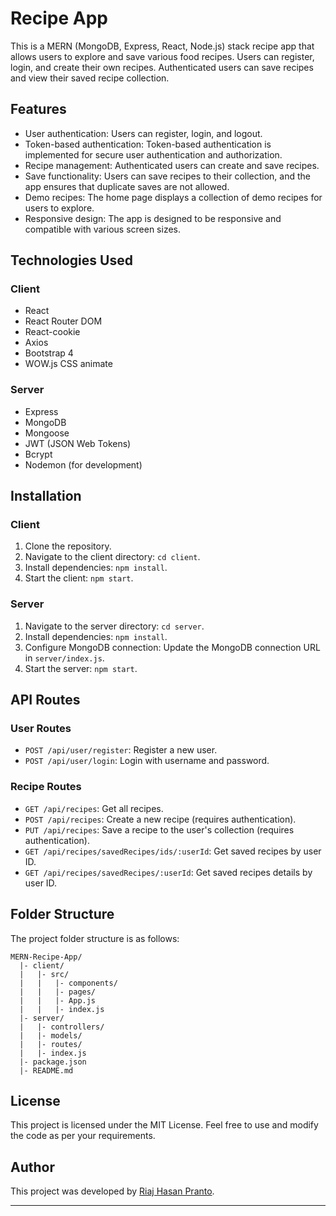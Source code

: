 # Recipe App
 
This is a MERN (MongoDB, Express, React, Node.js) stack recipe app that allows users to explore and save various food recipes. Users can register, login, and create their own recipes. Authenticated users can save recipes and view their saved recipe collection.

## Features

- User authentication: Users can register, login, and logout.
- Token-based authentication: Token-based authentication is implemented for secure user authentication and authorization.
- Recipe management: Authenticated users can create and save recipes.
- Save functionality: Users can save recipes to their collection, and the app ensures that duplicate saves are not allowed.
- Demo recipes: The home page displays a collection of demo recipes for users to explore.
- Responsive design: The app is designed to be responsive and compatible with various screen sizes.

## Technologies Used

### Client

- React
- React Router DOM
- React-cookie
- Axios
- Bootstrap 4
- WOW.js CSS animate

### Server

- Express
- MongoDB
- Mongoose
- JWT (JSON Web Tokens)
- Bcrypt
- Nodemon (for development)

## Installation

### Client

1. Clone the repository.
2. Navigate to the client directory: `cd client`.
3. Install dependencies: `npm install`.
4. Start the client: `npm start`.

### Server

1. Navigate to the server directory: `cd server`.
2. Install dependencies: `npm install`.
3. Configure MongoDB connection: Update the MongoDB connection URL in `server/index.js`.
4. Start the server: `npm start`.

## API Routes

### User Routes

- `POST /api/user/register`: Register a new user.
- `POST /api/user/login`: Login with username and password.

### Recipe Routes

- `GET /api/recipes`: Get all recipes.
- `POST /api/recipes`: Create a new recipe (requires authentication).
- `PUT /api/recipes`: Save a recipe to the user's collection (requires authentication).
- `GET /api/recipes/savedRecipes/ids/:userId`: Get saved recipes by user ID.
- `GET /api/recipes/savedRecipes/:userId`: Get saved recipes details by user ID.

## Folder Structure

The project folder structure is as follows:

```
MERN-Recipe-App/
  |- client/
  |   |- src/
  |   |   |- components/
  |   |   |- pages/
  |   |   |- App.js
  |   |   |- index.js
  |- server/
  |   |- controllers/
  |   |- models/
  |   |- routes/
  |   |- index.js
  |- package.json
  |- README.md
```

## License

This project is licensed under the MIT License. Feel free to use and modify the code as per your requirements.

## Author

This project was developed by [Riaj Hasan Pranto](https://github.com/Coder-pranto).

---